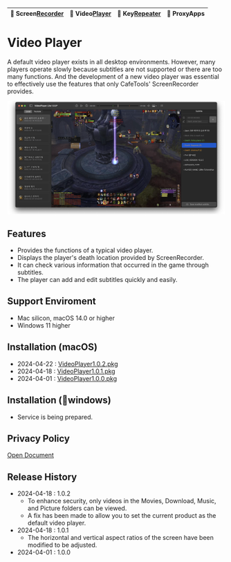 | 🐻 Screen[Recorder](/ScreenRecorder) | 🐯 Video[Player](/VideoPlayer) | 🐼 Key[Repeater](/KeyRepeater) | 🐥 ProxyApps |
|:----------|:----------|:----------|:----------|

# Video Player
A default video player exists in all desktop environments. However, many players operate slowly because subtitles are not supported or there are too many functions. And the development of a new video player was essential to effectively use the features that only CafeTools' ScreenRecorder provides.

![](images/player-pvp.png) 


## Features
- Provides the functions of a typical video player.
- Displays the player's death location provided by ScreenRecorder.
- It can check various information that occurred in the game through subtitles.
- The player can add and edit subtitles quickly and easily.


## Support Enviroment
- Mac silicon, macOS 14.0 or higher
- Windows 11 higher


## Installation (macOS)
- 2024-04-22 : [VideoPlayer1.0.2.pkg](release/VideoPlayer-Lite-1.0.2.pkg)
- 2024-04-18 : [VideoPlayer1.0.1.pkg](release/VideoPlayer-Lite-1.0.1.pkg)
- 2024-04-01 : [VideoPlayer1.0.0.pkg](release/VideoPlayer-Lite-1.0.0.pkg)


## Installation (windows)
- Service is being prepared.


## Privacy Policy
[Open Document](policy)


## Release History
- 2024-04-18 : 1.0.2
    - To enhance security, only videos in the Movies, Download, Music, and Picture folders can be viewed.
    - A fix has been made to allow you to set the current product as the default video player.
- 2024-04-18 : 1.0.1
    - The horizontal and vertical aspect ratios of the screen have been modified to be adjusted.
- 2024-04-01 : 1.0.0



